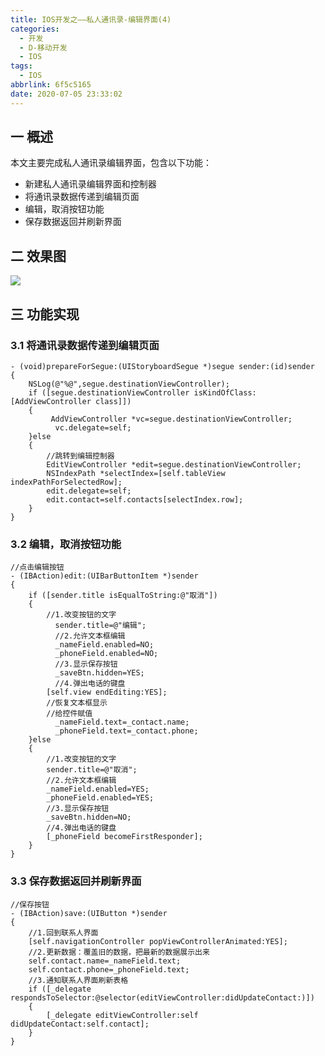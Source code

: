 ```yaml
---
title: IOS开发之——私人通讯录-编辑界面(4)
categories:
  - 开发
  - D-移动开发
  - IOS
tags:
  - IOS
abbrlink: 6f5c5165
date: 2020-07-05 23:33:02
---
```

## 一 概述

本文主要完成私人通讯录编辑界面，包含以下功能：

* 新建私人通讯录编辑界面和控制器
* 将通讯录数据传递到编辑页面
* 编辑，取消按钮功能
* 保存数据返回并刷新界面

<!--more-->

## 二 效果图

![][1]

## 三 功能实现

### 3.1 将通讯录数据传递到编辑页面

```
- (void)prepareForSegue:(UIStoryboardSegue *)segue sender:(id)sender
{
    NSLog(@"%@",segue.destinationViewController);
    if ([segue.destinationViewController isKindOfClass:[AddViewController class]])
    {
         AddViewController *vc=segue.destinationViewController;
          vc.delegate=self;
    }else
    {
        //跳转到编辑控制器
        EditViewController *edit=segue.destinationViewController;
        NSIndexPath *selectIndex=[self.tableView indexPathForSelectedRow];
        edit.delegate=self;
        edit.contact=self.contacts[selectIndex.row];
    }
}
```

### 3.2 编辑，取消按钮功能

```
//点击编辑按钮
- (IBAction)edit:(UIBarButtonItem *)sender
{
    if ([sender.title isEqualToString:@"取消"])
    {
        //1.改变按钮的文字
          sender.title=@"编辑";
          //2.允许文本框编辑
          _nameField.enabled=NO;
          _phoneField.enabled=NO;
          //3.显示保存按钮
          _saveBtn.hidden=YES;
          //4.弹出电话的键盘
        [self.view endEditing:YES];
        //恢复文本框显示
        //给控件赋值
          _nameField.text=_contact.name;
          _phoneField.text=_contact.phone;
    }else
    {
        //1.改变按钮的文字
        sender.title=@"取消";
        //2.允许文本框编辑
        _nameField.enabled=YES;
        _phoneField.enabled=YES;
        //3.显示保存按钮
        _saveBtn.hidden=NO;
        //4.弹出电话的键盘
        [_phoneField becomeFirstResponder];
    }
}
```

### 3.3 保存数据返回并刷新界面

```
//保存按钮
- (IBAction)save:(UIButton *)sender
{
    //1.回到联系人界面
    [self.navigationController popViewControllerAnimated:YES];
    //2.更新数据：覆盖旧的数据，把最新的数据展示出来
    self.contact.name=_nameField.text;
    self.contact.phone=_phoneField.text;
    //3.通知联系人界面刷新表格
    if ([_delegate respondsToSelector:@selector(editViewController:didUpdateContact:)])
    {
        [_delegate editViewController:self didUpdateContact:self.contact];
    } 
}
```



[1]:https://jsd.onmicrosoft.cn/gh/PGzxc/CDN/blog-image/ios-sirentongxunlu-eidt.gif